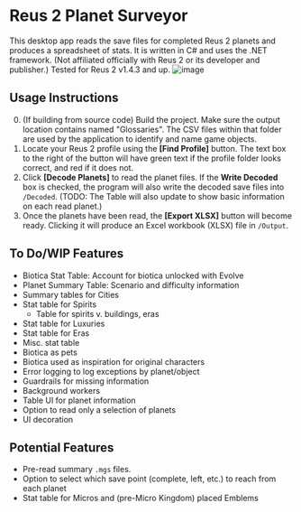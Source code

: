 # Reus 2 Planet Surveyor
This desktop app reads the save files for completed Reus 2 planets and produces a spreadsheet of stats. It is written in C# and uses the .NET framework.
(Not affiliated officially with Reus 2 or its developer and publisher.) Tested for Reus 2 v1.4.3 and up.
![image](https://github.com/user-attachments/assets/835d8993-bad3-4cb7-a1a1-2f0c0b3048c8)
## Usage Instructions
0. (If building from source code) Build the project. Make sure the output location contains named "Glossaries". The CSV files within that folder are used by the application to identify and name game objects.
1. Locate your Reus 2 profile using the **\[Find Profile\]** button. The text box to the right of the button will have green text if the profile folder looks correct, and red if it does not.
2. Click **\[Decode Planets\]** to read the planet files. If the **Write Decoded** box is checked, the program will also write the decoded save files into `/Decoded`. (TODO: The Table will also update to show basic information on each read planet.)
3. Once the planets have been read, the **\[Export XLSX\]** button will become ready. Clicking it will produce an Excel workbook (XLSX) file in `/Output`.
## To Do/WIP Features
* Biotica Stat Table: Account for biotica unlocked with Evolve
* Planet Summary Table: Scenario and difficulty information
* Summary tables for Cities
* Stat table for Spirits
  * Table for spirits v. buildings, eras
* Stat table for Luxuries
* Stat table for Eras
* Misc. stat table
 * Biotica as pets
 * Biotica used as inspiration for original characters
* Error logging to log exceptions by planet/object
* Guardrails for missing information
* Background workers
* Table UI for planet information
* Option to read only a selection of planets
* UI decoration
## Potential Features
* Pre-read summary `.mgs` files.
* Option to select which save point (complete, left, etc.) to reach from each planet
* Stat table for Micros and (pre-Micro Kingdom) placed Emblems
